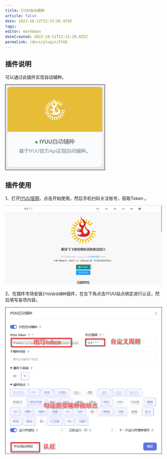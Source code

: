 ```yaml
---
title: IYUU自动辅种
article: false
date: 2023-10-12T12:37:05.979Z
tags:
editor: markdown
dateCreated: 2023-10-11T12:15:29.925Z
permalink: /docs/plugin/IYUU
---
```


## 插件说明
可以通过此插件实现自动辅种。

![0801.png](./images/0801.png)

## 插件使用
1、打开[IYUU官网](https://iyuu.cn/)，点击开始使用，然后手机扫码关注账号，获取Token 。

![0802.png](./images/0802.png)

2、在插件市场安装`IYUU自动辅种`插件，在左下角点击IYUU站点绑定进行认证，然后填写各项内容。

![0803.png](./images/0803.png)